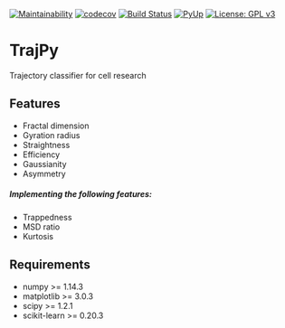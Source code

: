 [![Maintainability](https://api.codeclimate.com/v1/badges/650cde37de8ccb468b8c/maintainability)](https://codeclimate.com/github/phydev/trajpy/maintainability)
[![codecov](https://codecov.io/gh/phydev/trajpy/branch/master/graph/badge.svg?token=lhYwQjiAlU)](https://codecov.io/gh/phydev/trajpy)
[![Build Status](https://travis-ci.com/phydev/trajpy.svg?branch=master)](https://travis-ci.com/phydev/trajpy)
[![PyUp](https://pyup.io/repos/github/phydev/trajpy/shield.svg?t=1570846676802)](https://pyup.io/repos/github/phydev/trajpy/)
[![License: GPL v3](https://img.shields.io/badge/License-GPLv3-blue.svg)](https://www.gnu.org/licenses/gpl-3.0)


# TrajPy
Trajectory classifier for cell research


## Features
- Fractal dimension
- Gyration radius
- Straightness
- Efficiency
- Gaussianity
- Asymmetry


##### Implementing the following features:
- Trappedness
- MSD ratio
- Kurtosis


## Requirements
- numpy >= 1.14.3
- matplotlib >= 3.0.3
- scipy >= 1.2.1
- scikit-learn >= 0.20.3
